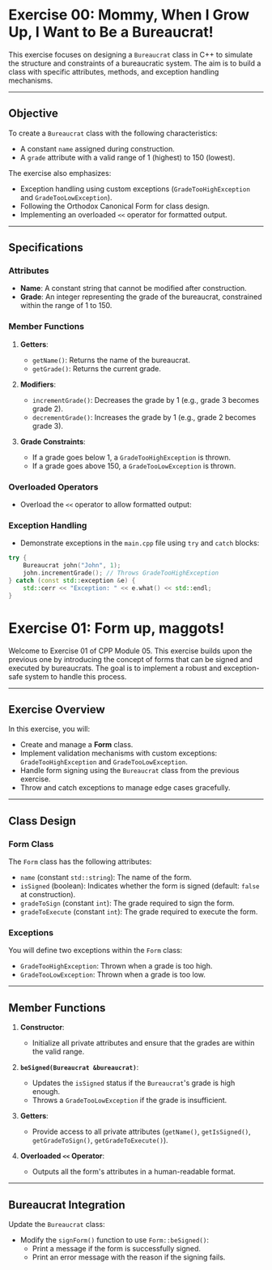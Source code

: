 # Exercise 00: Mommy, When I Grow Up, I Want to Be a Bureaucrat!

This exercise focuses on designing a `Bureaucrat` class in C++ to simulate the structure and constraints of a bureaucratic system. The aim is to build a class with specific attributes, methods, and exception handling mechanisms.

---

## **Objective**

To create a `Bureaucrat` class with the following characteristics:
- A constant `name` assigned during construction.
- A `grade` attribute with a valid range of 1 (highest) to 150 (lowest).

The exercise also emphasizes:
- Exception handling using custom exceptions (`GradeTooHighException` and `GradeTooLowException`).
- Following the Orthodox Canonical Form for class design.
- Implementing an overloaded `<<` operator for formatted output.

---

## **Specifications**

### **Attributes**
- **Name**: A constant string that cannot be modified after construction.
- **Grade**: An integer representing the grade of the bureaucrat, constrained within the range of 1 to 150.

### **Member Functions**
1. **Getters**:
   - `getName()`: Returns the name of the bureaucrat.
   - `getGrade()`: Returns the current grade.

2. **Modifiers**:
   - `incrementGrade()`: Decreases the grade by 1 (e.g., grade 3 becomes grade 2).
   - `decrementGrade()`: Increases the grade by 1 (e.g., grade 2 becomes grade 3).

3. **Grade Constraints**:
   - If a grade goes below 1, a `GradeTooHighException` is thrown.
   - If a grade goes above 150, a `GradeTooLowException` is thrown.

### **Overloaded Operators**
- Overload the `<<` operator to allow formatted output:


### **Exception Handling**
- Demonstrate exceptions in the `main.cpp` file using `try` and `catch` blocks:
```cpp
try {
    Bureaucrat john("John", 1);
    john.incrementGrade(); // Throws GradeTooHighException
} catch (const std::exception &e) {
    std::cerr << "Exception: " << e.what() << std::endl;
}
```

# Exercise 01: Form up, maggots!

Welcome to Exercise 01 of CPP Module 05. This exercise builds upon the previous one by introducing the concept of forms that can be signed and executed by bureaucrats. The goal is to implement a robust and exception-safe system to handle this process.

---

## Exercise Overview

In this exercise, you will:
- Create and manage a **Form** class.
- Implement validation mechanisms with custom exceptions: `GradeTooHighException` and `GradeTooLowException`.
- Handle form signing using the `Bureaucrat` class from the previous exercise.
- Throw and catch exceptions to manage edge cases gracefully.

---

## Class Design

### Form Class

The `Form` class has the following attributes:
- `name` (constant `std::string`): The name of the form.
- `isSigned` (boolean): Indicates whether the form is signed (default: `false` at construction).
- `gradeToSign` (constant `int`): The grade required to sign the form.
- `gradeToExecute` (constant `int`): The grade required to execute the form.

### Exceptions
You will define two exceptions within the `Form` class:
- `GradeTooHighException`: Thrown when a grade is too high.
- `GradeTooLowException`: Thrown when a grade is too low.

---

## Member Functions

1. **Constructor**:
   - Initialize all private attributes and ensure that the grades are within the valid range.

2. **`beSigned(Bureaucrat &bureaucrat)`**:
   - Updates the `isSigned` status if the `Bureaucrat`'s grade is high enough.
   - Throws a `GradeTooLowException` if the grade is insufficient.

3. **Getters**:
   - Provide access to all private attributes (`getName()`, `getIsSigned()`, `getGradeToSign()`, `getGradeToExecute()`).

4. **Overloaded `<<` Operator**:
   - Outputs all the form's attributes in a human-readable format.

---

## Bureaucrat Integration

Update the `Bureaucrat` class:
- Modify the `signForm()` function to use `Form::beSigned()`:
  - Print a message if the form is successfully signed.
  - Print an error message with the reason if the signing fails.
